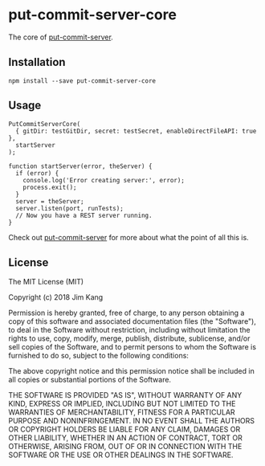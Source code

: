 put-commit-server-core
==================

The core of [put-commit-server](https://github.com/jimkang/put-commit-server).

Installation
------------

    npm install --save put-commit-server-core

Usage
-----

    PutCommitServerCore(
      { gitDir: testGitDir, secret: testSecret, enableDirectFileAPI: true },
      startServer
    );

    function startServer(error, theServer) {
      if (error) {
        console.log('Error creating server:', error);
        process.exit();
      }
      server = theServer;
      server.listen(port, runTests);
      // Now you have a REST server running.
    }

Check out [put-commit-server](https://github.com/jimkang/put-commit-server) for more about what the point of all this is.

License
-------

The MIT License (MIT)

Copyright (c) 2018 Jim Kang

Permission is hereby granted, free of charge, to any person obtaining a copy
of this software and associated documentation files (the "Software"), to deal
in the Software without restriction, including without limitation the rights
to use, copy, modify, merge, publish, distribute, sublicense, and/or sell
copies of the Software, and to permit persons to whom the Software is
furnished to do so, subject to the following conditions:

The above copyright notice and this permission notice shall be included in
all copies or substantial portions of the Software.

THE SOFTWARE IS PROVIDED "AS IS", WITHOUT WARRANTY OF ANY KIND, EXPRESS OR
IMPLIED, INCLUDING BUT NOT LIMITED TO THE WARRANTIES OF MERCHANTABILITY,
FITNESS FOR A PARTICULAR PURPOSE AND NONINFRINGEMENT. IN NO EVENT SHALL THE
AUTHORS OR COPYRIGHT HOLDERS BE LIABLE FOR ANY CLAIM, DAMAGES OR OTHER
LIABILITY, WHETHER IN AN ACTION OF CONTRACT, TORT OR OTHERWISE, ARISING FROM,
OUT OF OR IN CONNECTION WITH THE SOFTWARE OR THE USE OR OTHER DEALINGS IN
THE SOFTWARE.
